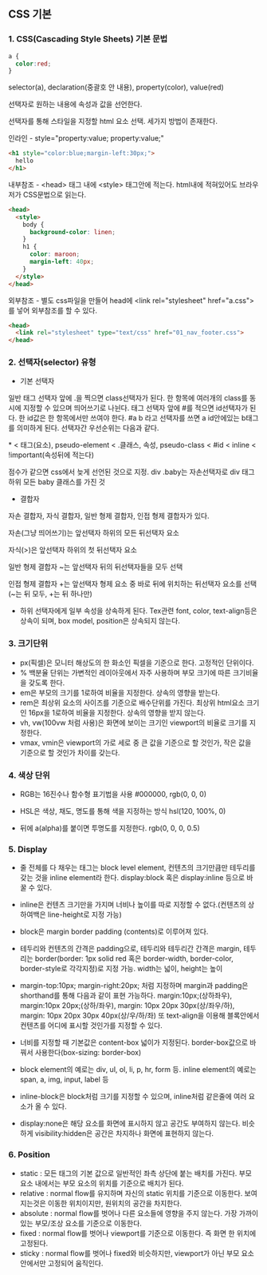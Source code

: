 ## CSS 기본

###  1. CSS(Cascading Style Sheets) 기본 문법

```css
a {
  color:red;
}
```

selector(a), declaration(중괄호 안 내용), property(color), value(red)

선택자로 원하는 내용에 속성과 값을 선언한다.

선택자를 통해 스타일을 지정할 html 요소 선택. 세가지 방법이 존재한다.



인라인 - style="property:value; property:value;"

```html
<h1 style="color:blue;margin-left:30px;">
  hello
</h1>
```

내부참조 - \<head> 태그 내에 <style\> 태그안에 적는다. html내에 적혀있어도 브라우저가 CSS문법으로 읽는다.

```html
<head>
  <style>
    body {
      background-color: linen;
    }
    h1 {
      color: maroon;
      margin-left: 40px;
    }
  </style>
</head>
```

외부참조 - 별도 css파일을 만들어 head에 <link rel="stylesheet" href="a.css"\> 를 넣어 외부참조를 할 수 있다.

```html
<head>
  <link rel="stylesheet" type="text/css" href="01_nav_footer.css">
</head>
```



### 2. 선택자(selector) 유형

- 기본 선택자

일반 태그 선택자 앞에 .을 찍으면 class선택자가 된다. 한 항목에 여러개의 class를 동시에 지정할 수 있으며 띄어쓰기로 나뉜다. 태그 선택자 앞에 #를 적으면 id선택자가 된다. 한 id값은 한 항목에서만 쓰여야 한다. #a b 라고 선택자를 쓰면 a id안에있는 b태그를 의미하게 된다. 선택자간 우선순위는 다음과 같다.

\* < 태그(요소), pseudo-element < .클래스, 속성, pseudo-class < #id < inline < !important(속성뒤에 적는다)

점수가 같으면 css에서 늦게 선언된 것으로 지정. div .baby는 자손선택자로 div 태그 하위 모든 baby 클래스를 가진 것

- 결합자

자손 결합자, 자식 결합자, 일반 형제 결합자, 인접 형제 결합자가 있다.

자손(그냥 띄어쓰기)는 앞선택자 하위의 모든 뒤선택자 요소

자식(>)은 앞선택자 하위의 첫 뒤선택자 요소

일반 형제 결합자 ~는 앞선택자 뒤의 뒤선택자들을 모두 선택

인접 형제 결합자 +는 앞선택자 형제 요소 중 바로 뒤에 위치하는 뒤선택자 요소를 선택(~는 뒤 모두, +는 뒤 하나만)

- 하위 선택자에게 일부 속성을 상속하게 된다. Tex관련 font, color, text-align등은 상속이 되며, box model, position은 상속되지 않는다.



### 3. 크기단위

- px(픽셀)은 모니터 해상도의 한 화소인 픽셀을 기준으로 한다. 고정적인 단위이다.
- % 백분율 단위는 가변적인 레이아웃에서 자주 사용하며 부모 크기에 따른 크기비율을 갖도록 한다.
- em은 부모의 크기를 1로하여 비율을 지정한다. 상속의 영향을 받는다.
- rem은 최상위 요소의 사이즈를 기준으로 배수단위를 가진다. 최상위 html요소 크기인 16px을 1로하여 비율을 지정한다. 상속의 영향을 받지 않는다.
- vh, vw(100vw 처럼 사용)은 화면에 보이는 크기인 viewport의 비율로 크기를 지정한다.
- vmax, vmin은 viewport의 가로 세로 중 큰 값을 기준으로 할 것인가, 작은 값을 기준으로 할 것인가 차이를 갖는다.



### 4. 색상 단위

- RGB는 16진수나 함수형 표기법을 사용 #000000, rgb(0, 0, 0)

- HSL은 색상, 채도, 명도를 통해 색을 지정하는 방식 hsl(120, 100%, 0)

- 뒤에 a(alpha)를 붙이면 투명도를 지정한다. rgb(0, 0, 0, 0.5)



### 5. Display

- 줄 전체를 다 채우는 태그는 block level element, 컨텐츠의 크기만큼만 테두리를 갖는 것을 inline element라 한다. display:block 혹은 display:inline 등으로 바꿀 수 있다.

-  inline은 컨텐츠 크기만을 가지며 너비나 높이를 따로 지정할 수 없다.(컨텐츠의 상하여백은 line-height로 지정 가능)

- block은 margin border padding (contents)로 이루어져 있다.

- 테두리와 컨텐츠의 간격은 padding으로, 테두리와 테두리간 간격은 margin, 테두리는 border(border: 1px solid red 혹은 border-width, border-color, border-style로 각각지정)로 지정 가능. width는 넓이, height는 높이

- margin-top:10px; margin-right:20px; 처럼 지정하며 margin과 padding은 shorthand를 통해 다음과 같이 표현 가능하다. margin:10px;(상하좌우), margin:10px 20px;(상하/좌우), margin: 10px 20px 30px(상/좌우/하), margin: 10px 20px 30px 40px(상/우/하/좌) 또 text-align을 이용해 블록안에서 컨텐츠를 어디에 표시할 것인가를 지정할 수 있다.
- 너비를 지정할 때 기본값은 content-box 넓이가 지정된다. border-box값으로 바꿔서 사용한다(box-sizing: border-box)



- block element의 예로는 div, ul, ol, li, p, hr, form 등. inline element의 예로는 span, a, img, input, label 등
- inline-block은 block처럼 크기를 지정할 수 있으며, inline처럼 같은줄에 여러 요소가 올 수 있다.
- display:none은 해당 요소를 화면에 표시하지 않고 공간도 부여하지 않는다. 비슷하게 visibility:hidden은 공간은 차지하나 화면에 표현하지 않는다.



### 6. Position

- static : 모든 태그의 기본 값으로 일반적인 좌측 상단에 붙는 배치를 가진다. 부모 요소 내에서는 부모 요소의 위치를 기준으로 배치가 된다.
- relative : normal flow를 유지하며 자신의 static 위치를 기준으로 이동한다. 보여지는것은 이동한 위치이지만, 원위치의 공간을 차지한다.
- absolute : normal flow를 벗어나 다른 요소들에 영향을 주지 않는다. 가장 가까이 있는 부모/조상 요소를 기준으로 이동한다.
- fixed : normal flow를 벗어나 viewport를 기준으로 이동한다. 즉 화면 한 위치에 고정된다.
- sticky : normal flow를 벗어나 fixed와 비슷하지만, viewport가 아닌 부모 요소 안에서만 고정되어 움직인다.
